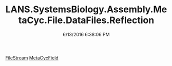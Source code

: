 ﻿---
title: LANS.SystemsBiology.Assembly.MetaCyc.File.DataFiles.Reflection
date: 6/13/2016 6:38:06 PM
---

[FileStream](T-LANS.SystemsBiology.Assembly.MetaCyc.File.DataFiles.Reflection.FileStream.html)
[MetaCycField](T-LANS.SystemsBiology.Assembly.MetaCyc.File.DataFiles.Reflection.MetaCycField.html)

